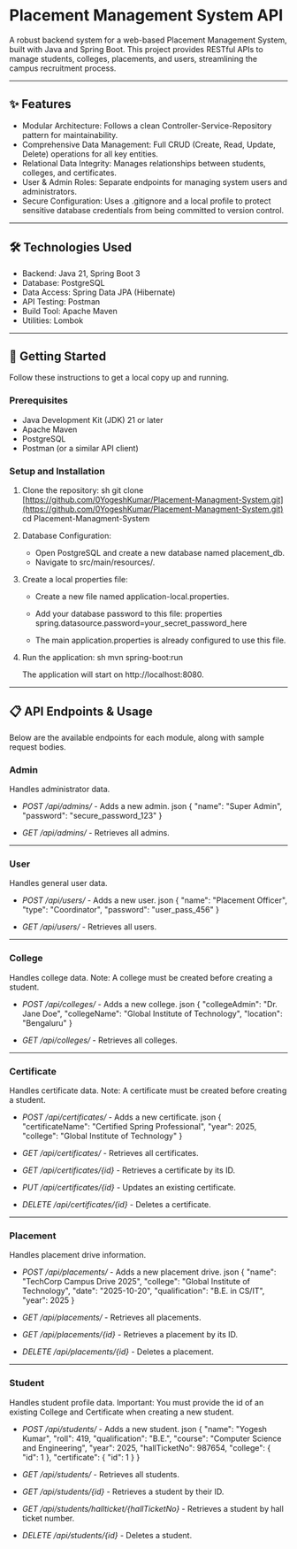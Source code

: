 # Placement Management System API

A robust backend system for a web-based Placement Management System, built with Java and Spring Boot. This project provides RESTful APIs to manage students, colleges, placements, and users, streamlining the campus recruitment process.

---

## ✨ Features

* Modular Architecture: Follows a clean Controller-Service-Repository pattern for maintainability.
* Comprehensive Data Management: Full CRUD (Create, Read, Update, Delete) operations for all key entities.
* Relational Data Integrity: Manages relationships between students, colleges, and certificates.
* User & Admin Roles: Separate endpoints for managing system users and administrators.
* Secure Configuration: Uses a .gitignore and a local profile to protect sensitive database credentials from being committed to version control.

---

## 🛠 Technologies Used

* Backend: Java 21, Spring Boot 3
* Database: PostgreSQL
* Data Access: Spring Data JPA (Hibernate)
* API Testing: Postman
* Build Tool: Apache Maven
* Utilities: Lombok

---

## 🚀 Getting Started

Follow these instructions to get a local copy up and running.

### Prerequisites

* Java Development Kit (JDK) 21 or later
* Apache Maven
* PostgreSQL
* Postman (or a similar API client)

### Setup and Installation

1.  Clone the repository:
    sh
    git clone [https://github.com/0YogeshKumar/Placement-Managment-System.git](https://github.com/0YogeshKumar/Placement-Managment-System.git)
    cd Placement-Managment-System
    

2.  Database Configuration:
    * Open PostgreSQL and create a new database named placement_db.
    * Navigate to src/main/resources/.

3.  Create a local properties file:
    * Create a new file named application-local.properties.
    * Add your database password to this file:
        properties
        spring.datasource.password=your_secret_password_here
        
    * The main application.properties is already configured to use this file.

4.  Run the application:
    sh
    mvn spring-boot:run
    
    The application will start on http://localhost:8080.

---

## 📋 API Endpoints & Usage

Below are the available endpoints for each module, along with sample request bodies.

### Admin

Handles administrator data.

* *POST /api/admins/* - Adds a new admin.
    json
    {
        "name": "Super Admin",
        "password": "secure_password_123"
    }
    
* *GET /api/admins/* - Retrieves all admins.

---

### User

Handles general user data.

* *POST /api/users/* - Adds a new user.
    json
    {
        "name": "Placement Officer",
        "type": "Coordinator",
        "password": "user_pass_456"
    }
    
* *GET /api/users/* - Retrieves all users.

---

### College

Handles college data. Note: A college must be created before creating a student.

* *POST /api/colleges/* - Adds a new college.
    json
    {
        "collegeAdmin": "Dr. Jane Doe",
        "collegeName": "Global Institute of Technology",
        "location": "Bengaluru"
    }
    
* *GET /api/colleges/* - Retrieves all colleges.

---

### Certificate

Handles certificate data. Note: A certificate must be created before creating a student.

* *POST /api/certificates/* - Adds a new certificate.
    json
    {
        "certificateName": "Certified Spring Professional",
        "year": 2025,
        "college": "Global Institute of Technology"
    }
    
* *GET /api/certificates/* - Retrieves all certificates.
* *GET /api/certificates/{id}* - Retrieves a certificate by its ID.
* *PUT /api/certificates/{id}* - Updates an existing certificate.
* *DELETE /api/certificates/{id}* - Deletes a certificate.

---

### Placement

Handles placement drive information.

* *POST /api/placements/* - Adds a new placement drive.
    json
    {
        "name": "TechCorp Campus Drive 2025",
        "college": "Global Institute of Technology",
        "date": "2025-10-20",
        "qualification": "B.E. in CS/IT",
        "year": 2025
    }
    
* *GET /api/placements/* - Retrieves all placements.
* *GET /api/placements/{id}* - Retrieves a placement by its ID.
* *DELETE /api/placements/{id}* - Deletes a placement.

---

### Student

Handles student profile data. Important: You must provide the id of an existing College and Certificate when creating a new student.

* *POST /api/students/* - Adds a new student.
    json
    {
        "name": "Yogesh Kumar",
        "roll": 419,
        "qualification": "B.E.",
        "course": "Computer Science and Engineering",
        "year": 2025,
        "hallTicketNo": 987654,
        "college": {
            "id": 1
        },
        "certificate": {
            "id": 1
        }
    }
    
* *GET /api/students/* - Retrieves all students.
* *GET /api/students/{id}* - Retrieves a student by their ID.
* *GET /api/students/hallticket/{hallTicketNo}* - Retrieves a student by hall ticket number.
* *DELETE /api/students/{id}* - Deletes a student.
